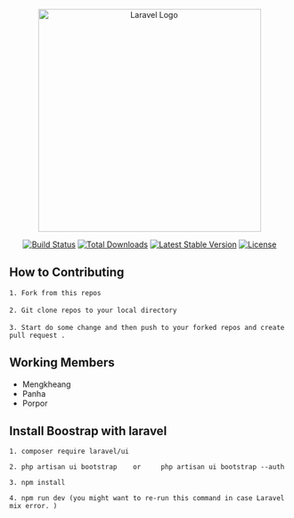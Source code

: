<p align="center"><a href="https://laravel.com" target="_blank"><img src="https://raw.githubusercontent.com/laravel/art/master/logo-lockup/5%20SVG/2%20CMYK/1%20Full%20Color/laravel-logolockup-cmyk-red.svg" width="400" alt="Laravel Logo"></a></p>

<p align="center">
<a href="https://travis-ci.org/laravel/framework"><img src="https://travis-ci.org/laravel/framework.svg" alt="Build Status"></a>
<a href="https://packagist.org/packages/laravel/framework"><img src="https://img.shields.io/packagist/dt/laravel/framework" alt="Total Downloads"></a>
<a href="https://packagist.org/packages/laravel/framework"><img src="https://img.shields.io/packagist/v/laravel/framework" alt="Latest Stable Version"></a>
<a href="https://packagist.org/packages/laravel/framework"><img src="https://img.shields.io/packagist/l/laravel/framework" alt="License"></a>
</p>

## How to Contributing

```1. Fork from this repos``` <br><br>
```2. Git clone repos to your local directory``` <br><br>
```3. Start do some change and then push to your forked repos and create pull request .```

## Working Members 
- Mengkheang
- Panha
- Porpor

## Install Boostrap with laravel

```
1. composer require laravel/ui

2. php artisan ui bootstrap    or     php artisan ui bootstrap --auth

3. npm install

4. npm run dev (you might want to re-run this command in case Laravel mix error. )

```
